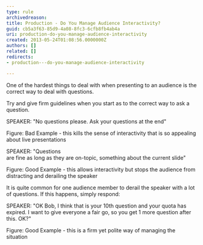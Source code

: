 ```yaml
---
type: rule
archivedreason: 
title: Production - Do You Manage Audience Interactivity?
guid: cb5a3f63-85d9-4a08-8fc3-6cfb8fb4ab4a
uri: production-do-you-manage-audience-interactivity
created: 2013-05-24T01:08:56.0000000Z
authors: []
related: []
redirects:
- production---do-you-manage-audience-interactivity

---
```


One of the hardest things to deal with when presenting to an audience is the correct way to deal with questions. 
<!--endintro-->

Try and give firm guidelines when you start as to the correct way to ask a question.

SPEAKER: "No questions please. Ask your questions at the end"

Figure: Bad Example - this kills the sense of interactivity that is so appealing about live presentations

SPEAKER: "Questions<br>are fine as long as they are on-topic, something about the current slide"

Figure: Good Example - this allows interactivity but stops the audience from distracting and derailing the speaker

It is quite common for one audience member to derail the speaker with a lot of questions. If this happens, simply respond:

SPEAKER: "OK Bob, I think that is your 10th question and your quota has expired. I want to give everyone a fair go, so you get 1 more question after this. OK?"

Figure: Good Example - this is a firm yet polite way of managing the situation
